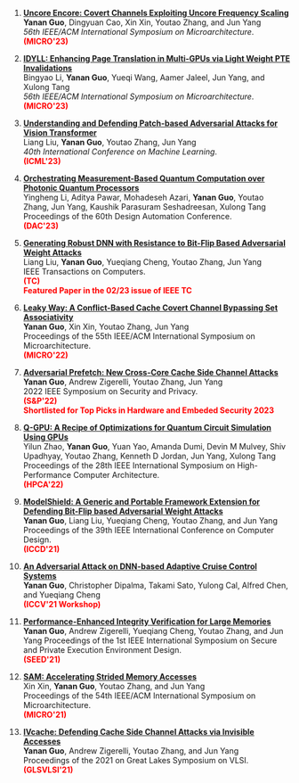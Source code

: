 1. **[Uncore Encore: Covert Channels Exploiting Uncore Frequency Scaling](files/micro23.pdf)**   
   **Yanan Guo**, Dingyuan Cao, Xin Xin, Youtao Zhang, and Jun Yang   
   *56th IEEE/ACM International Symposium on Microarchitecture*.  
   **<span style="color:red">(MICRO'23)</span>** 

2. **[IDYLL: Enhancing Page Translation in Multi-GPUs via Light Weight PTE Invalidations](files/micro23_2.pdf)**  
   Bingyao Li, **Yanan Guo**, Yueqi Wang, Aamer Jaleel, Jun Yang, and Xulong Tang  
   *56th IEEE/ACM International Symposium on Microarchitecture*.   
   **<span style="color:red">(MICRO'23)</span>** 

3. **[Understanding and Defending Patch-based Adversarial Attacks for Vision Transformer](files/icml23.pdf)**  
   Liang Liu, **Yanan Guo**, Youtao Zhang, Jun Yang  
   *40th International Conference on Machine Learning*.   
   **<span style="color:red">(ICML'23)</span>** 

4. **[Orchestrating Measurement-Based Quantum Computation over Photonic Quantum Processors](files/dac23.pdf)**  
   Yingheng Li, Aditya Pawar, Mohadeseh Azari, **Yanan Guo**, Youtao Zhang, Jun Yang, Kaushik Parasuram Seshadreesan, Xulong Tang  
   Proceedings of the 60th Design Automation Conference.   
   **<span style="color:red">(DAC'23)</span>** 

5. **[Generating Robust DNN with Resistance to Bit-Flip Based Adversarial Weight Attacks](files/tc22.pdf)**  
   Liang Liu, **Yanan Guo**, Yueqiang Cheng, Youtao Zhang, Jun Yang  
   IEEE Transactions on Computers.   
   **<span style="color:red">(TC) <br> Featured Paper in the 02/23 issue of IEEE TC</span>**

6. **[Leaky Way: A Conflict-Based Cache Covert Channel Bypassing Set Associativity](files/micro22.pdf)**  
   **Yanan Guo**, Xin Xin, Youtao Zhang, Jun Yang  
   Proceedings of the 55th IEEE/ACM International Symposium on Microarchitecture.   
   **<span style="color:red">(MICRO'22)</span>**

7. **[Adversarial Prefetch: New Cross-Core Cache Side Channel Attacks](files/oakland22.pdf)**  
   **Yanan Guo**, Andrew Zigerelli, Youtao Zhang, Jun Yang  
   2022 IEEE Symposium on Security and Privacy.   
   **<span style="color:red">(S&P'22)</span>**  
   **<span style="color:red">Shortlisted for Top Picks in Hardware and Embeded Security 2023</span>**

8. **[Q-GPU: A Recipe of Optimizations for Quantum Circuit Simulation Using GPUs](files/hpca22.pdf)**  
   Yilun Zhao, **Yanan Guo**, Yuan Yao, Amanda Dumi, Devin M Mulvey, Shiv Upadhyay, Youtao Zhang, Kenneth D Jordan, Jun Yang, Xulong Tang  
   Proceedings of the 28th IEEE International Symposium on High-Performance Computer Architecture.   
   **<span style="color:red">(HPCA'22)</span>**

9. **[ModelShield: A Generic and Portable Framework Extension for Defending Bit-Flip based Adversarial Weight Attacks](files/iccd21.pdf)**  
   **Yanan Guo**, Liang Liu, Yueqiang Cheng, Youtao Zhang, and Jun Yang  
   Proceedings of the 39th IEEE International Conference on Computer Design.   
   **<span style="color:red">(ICCD'21)</span>**

10. **[An Adversarial Attack on DNN-based Adaptive Cruise Control Systems](files/iccv21.pdf)**  
    **Yanan Guo**, Christopher Dipalma, Takami Sato, Yulong Cal, Alfred Chen, and Yueqiang Cheng 
    [<i class="fas fa-link"></i>](https://sites.google.com/view/acc-adv)  
    **<span style="color:red">(ICCV'21 Workshop)</span>**

11. **[Performance-Enhanced Integrity Verification for Large Memories](files/seed21.pdf)** 
    **Yanan Guo**, Andrew Zigerelli, Yueqiang Cheng, Youtao Zhang, and Jun Yang 
    Proceedings of the 1st IEEE International Symposium on Secure and Private Execution Environment Design.   
    **<span style="color:red">(SEED'21)</span>**

12. **[SAM: Accelerating Strided Memory Accesses](files/micro21.pdf)**  
    Xin Xin, **Yanan Guo**, Youtao Zhang, and Jun Yang  
    Proceedings of the 54th IEEE/ACM International Symposium on Microarchitecture.   
    **<span style="color:red">(MICRO'21)</span>**

13. **[IVcache: Defending Cache Side Channel Attacks via Invisible Accesses](files/glsvlsi21.pdf)**  
    **Yanan Guo**, Andrew Zigerelli, Youtao Zhang, and Jun Yang  
    Proceedings of the 2021 on Great Lakes Symposium on VLSI.   
    **<span style="color:red">(GLSVLSI'21)</span>**



